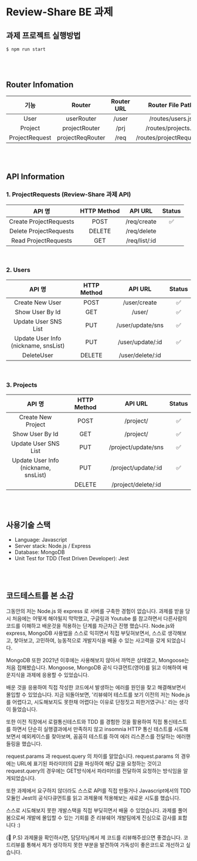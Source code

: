 # Review-Share BE 과제

## 과제 프로젝트 실행방법

```
$ npm run start
```

<br>
<br>

## Router Infomation

|      기능      |      Router      | Router URL |     Router File Path      |
| :------------: | :--------------: | :--------: | :-----------------------: |
|      User      |    userRouter    |   /user    |     /routes/users.js      |
|    Project     |  projectRouter   |    /prj    |    /routes/projects.js    |
| ProjectRequest | projectReqRouter |    /req    | /routes/projectRequest.js |

<br>
<br>

## API Information

### 1. ProjectRequests (Review-Share 과제 API)

|         API 명         | HTTP Method |    API URL    | Status |
| :--------------------: | :---------: | :-----------: | :----: |
| Create ProjectRequests |    POST     |  /req/create  |   ✅   |
| Delete ProjectRequests |   DELETE    |  /req/delete  |        |
|  Read ProjectRequests  |     GET     | /req/list/:id |        |

<br>

### 2. Users

|                  API 명                   | HTTP Method |     API URL      | Status |
| :---------------------------------------: | :---------: | :--------------: | :----: |
|              Create New User              |    POST     |   /user/create   |   ✅   |
|              Show User By Id              |     GET     |      /user/      |   ✅   |
|           Update User SNS List            |     PUT     | /user/update/sns |   ✅   |
| Update User Info <br> (nickname, snsList) |     PUT     | /user/update/:id |   ✅   |
|                DeleteUser                 |   DELETE    | /user/delete/:id |        |

<br>

### 3. Projects

|                  API 명                   | HTTP Method |       API URL       | Status |
| :---------------------------------------: | :---------: | :-----------------: | :----: |
|            Create New Project             |    POST     |      /project/      |   ✅   |
|              Show User By Id              |     GET     |      /project/      |   ✅   |
|           Update User SNS List            |     PUT     | /project/update/sns |   ✅   |
| Update User Info <br> (nickname, snsList) |     PUT     | /project/update/:id |   ✅   |
|                                           |   DELETE    | /project/delete/:id |        |

<br>
<br>

## 사용기술 스택

- Language: Javascript
- Server stack: Node.js / Express
- Database: MongoDB
- Unit Test for TDD (Test Driven Developer): Jest

<br>
<br>

## 코드테스트를 본 소감

그동안의 저는 Node.js 와 express 로 서버를 구축한 경험이 없습니다.
과제를 받을 당시 처음에는 어떻게 해야될지 막막했고, 구글링과 Youtube 를 참고하면서 다른사람의 코드를 이해하고 배운것을 적용하는 단계를 차근차근 진행 했습니다.
Node.js와 express, MongoDB 사용법을 스스로 익히면서
직접 부딪혀보면서, 스스로 생각해보고, 찾아보고, 고민하여, 능동적으로 개발지식을 배울 수 있는 사고력을 갖게 되었습니다.

MongoDB 또한 2021년 이후에는 사용해보지 않아서 까먹은 상태였고, Mongoose는 처음 접해봤습니다.
Mongoose, MongoDB 공식 다큐먼트(영어)를 읽고 이해하여 배운지식을 과제에 응용할 수 있었습니다.

배운 것을 응용하여 직접 작성한 코드에서 발생하는 에러를 원인을 찾고 해결해보면서 몰입할 수 있었습니다.
지금 되돌아보면, '리뷰쉐어 테스트를 보기 이전의 저는 Node.js를 어렵다고, 시도해보지도 못한채 어렵다는 이유로 단정짓고 피한거였구나.' 라는 생각이 들었습니다.

또한 이전 직장에서 로컬통신테스트와 TDD 를 경험한 것을 활용하여
직접 통신테스트를 하면서 단순히 실행결과에서 만족하지 않고 insomnia HTTP 통신 테스트를 시도해보면서
예외케이스를 찾아보며, 꼼꼼히 테스트를 하여 에러 리스폰스를 전달하는 에러핸들링을 했습니다.

request.params 과 request.query 의 차이를 알았습니다.
request.params 의 경우에는 URL에 표기된 파라미터의 값을 파싱하여 해당 값을 요청하는 것이고
request.query의 경우에는 GET방식에서 파라미터를 전달하여 요청하는 방식임을 알게되었습니다.

또한 과제에서 요구하지 않더라도 스스로 API를 직접 만들거나
Javascript에서의 TDD 모듈인 Jest의 공식다큐먼트를 읽고 과제물에 적용해보는 새로운 시도를 했습니다.

스스로 시도해보지 못한 개발스택을 직접 부딪히면서 배울 수 있었습니다.
과제를 풀어 봄으로써 개발에 몰입할 수 있는 기회를 준 리뷰쉐어 개발팀에게 진심으로 감사를 표합니다 :)

(💌 P.S)
과제물을 확인하시면, 담당자님께서 제 코드를 리뷰해주셨으면 좋겠습니다.
코드리뷰를 통해서 제가 생각하지 못한 부분을 발견하여 가독성이 좋은코드로 개선하고 싶습니다.
